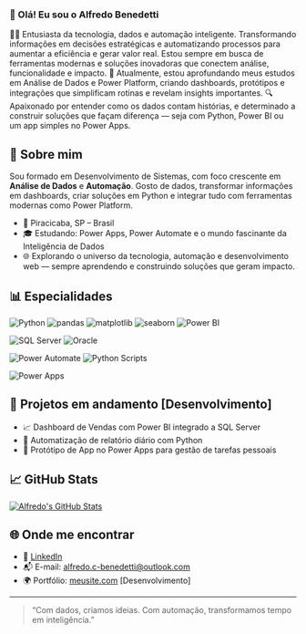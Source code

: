 ### 👋 Olá! Eu sou o Alfredo Benedetti

👨‍💻 Entusiasta da tecnologia, dados e automação inteligente.
Transformando informações em decisões estratégicas e automatizando processos para aumentar a eficiência e gerar valor real. Estou sempre em busca de ferramentas modernas e soluções inovadoras que conectem análise, funcionalidade e impacto.
🧠 Atualmente, estou aprofundando meus estudos em Análise de Dados e Power Platform, criando dashboards, protótipos e integrações que simplificam rotinas e revelam insights importantes.
🔍 Apaixonado por entender como os dados contam histórias, e determinado a construir soluções que façam diferença — seja com Python, Power BI ou um app simples no Power Apps.

## 🧠 Sobre mim

Sou formado em Desenvolvimento de Sistemas, com foco crescente em **Análise de Dados** e **Automação**. Gosto de dados, transformar informações em dashboards, criar soluções em Python e integrar tudo com ferramentas modernas como Power Platform.

- 📍 Piracicaba, SP – Brasil  
- 🎓 Estudando: Power Apps, Power Automate e o mundo fascinante da Inteligência de Dados  
- 🌐 Explorando o universo da tecnologia, automação e desenvolvimento web — sempre aprendendo e construindo soluções que geram impacto.

## 📊 Especialidades

![Python](https://img.shields.io/badge/-Python-3776AB?logo=python&logoColor=white)
![pandas](https://img.shields.io/badge/-pandas-150458?logo=pandas&logoColor=white)
![matplotlib](https://img.shields.io/badge/-matplotlib-11557C?logo=matplotlib&logoColor=white)
![seaborn](https://img.shields.io/badge/-seaborn-2E4053?logo=seaborn&logoColor=white)
![Power BI](https://img.shields.io/badge/-Power%20BI-F2C811?logo=power-bi&logoColor=black)

![SQL Server](https://img.shields.io/badge/-SQL%20Server-CC2927?logo=microsoftsqlserver&logoColor=white)
![Oracle](https://img.shields.io/badge/-Oracle-F80000?logo=oracle&logoColor=white)

![Power Automate](https://img.shields.io/badge/-Power%20Automate-0066FF?logo=power-automate&logoColor=white)
![Python Scripts](https://img.shields.io/badge/-Python%20Scripts-306998?logo=python&logoColor=white)

![Power Apps](https://img.shields.io/badge/-Power%20Apps-742774?logo=powerapps&logoColor=white)

## 🔧 Projetos em andamento [Desenvolvimento]

- 📈 Dashboard de Vendas com Power BI integrado a SQL Server  
- 🤖 Automatização de relatório diário com Python  
- 🧩 Protótipo de App no Power Apps para gestão de tarefas pessoais  

## 📈 GitHub Stats

[![Alfredo's GitHub Stats](https://github-readme-stats.vercel.app/api?username=acbenedetti-devdata&show_icons=true&theme=tokyonight)](https://github.com/SEU_USUARIO)

## 🌐 Onde me encontrar

- 💼 [LinkedIn](https://linkedin.com/in/alfredobenedetti) 
- 📬 E-mail: alfredo.c-benedetti@outlook.com  
- 🌍 Portfólio: [meusite.com](https://meusite.com) [Desenvolvimento]

---

> “Com dados, criamos ideias. Com automação, transformamos tempo em inteligência.”
